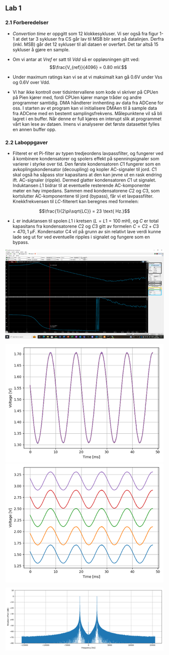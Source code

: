 ## Lab 1

### 2.1 Forberedelser

-  _Convertion time_ er oppgitt som 12 klokkesykluser. Vi ser også fra figur 1-1 at det tar 3 sykluser fra CS går lav til MSB blir sent på datalinjen. Derfra (inkl. MSB) går det 12 sykluser til all dataen er overført. Det tar altså 15 sykluser å gjøre en sample.
-  Om vi antar at _Vref_ er satt til _Vdd_ så er oppløsningen gitt ved: $$\frac{V_{ref}}{4096} = 0.80 mV.$$
-  Under maximum ratings kan vi se at vi maksimalt kan gå 0.6V under Vss og 0.6V over Vdd.

-  Vi har ikke kontroll over tidsintervallene som kode vi skriver på CPUen på Pien kjører med, fordi CPUen kjører mange tråder og andre programmer samtidig. DMA håndterer innhenting av data fra ADCene for oss. I starten av et program kan vi initialisere DMAen til å sample data fra ADCene med en bestemt samplingsfrekvens. Målepunktene vil så bli lagret i en buffer. Når denne er full kjøres en interupt slik at programmet vårt kan lese av dataen. Imens vi analyserer det første datasettet fylles en annen buffer opp.

### 2.2 Laboppgaver

-  Filteret er et Pi-filter av typen tredjeordens lavpassfilter, og fungerer ved å kombinere kondensatorer og spolers effekt på spenningsignaler som varierer i styrke over tid. Den første kondensatoren $C1$ fungerer som en avkoplingskondensator (decoupling) og kopler AC-signaler til jord. $C1$ skal også ha såpass stor kapasitans at den kan jevne ut en rask endring ift. AC-signaler (ripple). Dermed glatter kondensatoren $C1$ ut signalet. Induktansen $L1$ bidrar til at eventuelle resterende AC-komponenter møter en høy impedans. Sammen med kondensatorene $C2$ og $C3$, som kortslutter AC-komponentene til jord (bypass), får vi et lavpassfilter. Knekkfrekvensen til $LC$-filterert kan beregnes med formelen:

$$\frac{1}{2\pi\sqrt{LC}} = 23 \text{ Hz.}$$

-  $L$ er induktansen til spolen $L1$ i kretsen ($L = L1 = 100 \text{ mH}$), og $C$ er total kapasitans fra kondensatorene $C2$ og $C3$ gitt av formelen $C = C2 + C3 = 470,1 \text{ }\mu\text{F}$. Kondensator C4 vil på grunn av sin relativt lave verdi kunne lade seg ut for ved eventuelle ripples i signalet og fungere som en bypass.

![frekvensrespons](./img/filter.png)

![all-channels](./img/channels.png)
![all-channels](./img/channels-compared.png)

![spectrum](./img/spectrum-test.png)
